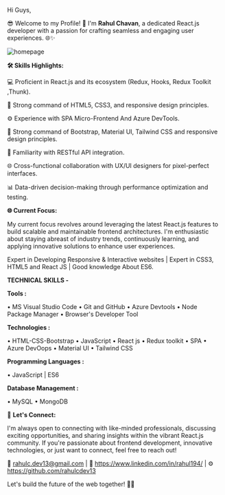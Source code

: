 Hi Guys,

😎 Welcome to my Profile! 👋 I'm  **Rahul Chavan**, a dedicated React.js developer with a passion for crafting seamless and engaging user experiences. 🌐✨

![homepage](https://github.com/rahulcdev13/rahulcdev13/assets/105979644/f138921c-1938-4b4f-8a26-a82457d3c5ec)

**🛠️ Skills Highlights:**

  💻 Proficient in React.js and its ecosystem (Redux, Hooks, Redux Toolkit ,Thunk).
  
  🎨 Strong command of HTML5, CSS3, and responsive design principles.
  
  ⚙️ Experience with SPA Micro-Frontend And Azure DevTools.
  
  🎨 Strong command of Bootstrap, Material UI, Tailwind CSS and responsive design principles.
  
  🚀 Familiarity with RESTful API integration.
  
  🌐 Cross-functional collaboration with UX/UI designers for pixel-perfect interfaces.
  
  📊 Data-driven decision-making through performance optimization and testing.

**🌐 Current Focus:**

  My current focus revolves around leveraging the latest React.js features to build scalable and maintainable frontend architectures. I'm enthusiastic about staying abreast of industry trends, continuously learning, and applying innovative solutions to enhance user experiences.

Expert in Developing Responsive & Interactive websites | Expert in CSS3, HTML5 and React JS | Good knowledge About ES6.

**TECHNICAL SKILLS -**

**Tools :** 

• MS Visual Studio Code
• Git and GitHub
• Azure Devtools
• Node Package Manager
• Browser's Developer Tool 

**Technologies :** 

• HTML-CSS-Bootstrap
• JavaScript
• React js 
• Redux toolkit
• SPA
• Azure DevOops
• Material UI
• Tailwind CSS

**Programming Languages :**

• JavaScript | ES6

**Database Management :** 

• MySQL
• MongoDB

🌟 **Let's Connect:**

  I'm always open to connecting with like-minded professionals, discussing exciting opportunities, and sharing insights within the vibrant React.js community. If you're passionate about frontend development, innovative technologies, or just want to connect, feel free to reach out!

📧 rahulc.dev13@gmail.com | 🔗 https://www.linkedin.com/in/rahul194/  | ⚙️  https://github.com/rahulcdev13

Let's build the future of the web together! 🚀✨
